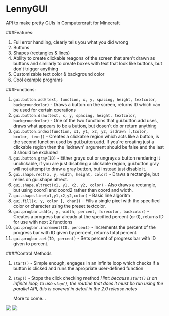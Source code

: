 LennyGUI
========

API to make pretty GUIs in Computercraft for Minecraft

###Features:

1. Full error handling, clearly tells you what you did wrong
2. Buttons
3. Shapes (rectangles & lines)
4. Ablilty to create clickable reagons of the screen that aren't drawn as buttons and similarly to create boxes with text that look like buttons, but don't trigger anything
5. Customizable text color & background color
6. Cool example programs

###Functions:

1. ```gui.button.add(text, function, x, y, spacing, height, textcolor, backgroundcolor)``` - Draws a button on the screen, returns ID which can be used for certain operations
2. ```gui.button.draw(text, x, y, spacing, height, textcolor, backgroundcolor)``` - One of the two functions that gui.button.add uses, draws what appears to be a button, but dosen't do or return anything
3. ```gui.button.index(function, x1, y1, x2, y2, isdrawn [,tcolor, bcolor, text])``` - Creates a clickable region which acts like a button, is the second function used by gui.button.add. If you're creating just a clickable region then the 'isdrawn' argument should be false and the last 3 should be excluded
4. ```gui.button.gray(ID)``` - Either grays out or ungrays a button rendering it unclickable, if you are just disabling a clickable region, gui.button.gray will not attempt to draw a gray button, but instead just disable it.
5. ```gui.shape.rect(x, y, width, height, color)``` - Draws a rectangle, but relies on gui.shape.altrect.
6. ```gui.shape.altrect(x1, y1, x2, y2, color)``` - Also draws a rectangle, but using coord1 and coord2 rather than coord and width.
7. ```gui.shape.line(x1,y1,x2,y2,color)``` - Basic line algoritm
8. ```gui.fill(x, y, color [, char])``` - Fills a single pixel with the specified color or charecter using the preset textcolor.
9. ```gui.progbar.add(x, y, width, percent, forecolor, backcolor)``` - Creates a progress bar already at the specified percent (or 0), returns ID  for use with next 2 functions
10. ```gui.progbar.increment(ID, percent)``` - Increments the percent of the progress bar with ID given by percent, returns total percent.
11. ```gui.progbar.set(ID, percent)``` - Sets percent of progress bar with ID given to percent.

####Control Methods

1. ```start()``` - Simple enough, engages in an infinite loop which checks if a button is clicked and runs the apropriate user-defined function
2. ```stop()``` - Stops the click checking method *Hint: because ```start()``` is an infinite loop, to use ```stop()```, the routine that does it must be run using the parallel API, this is covered in detail in the 2.0 release notes*

	More to come...

![](https://raw.githubusercontent.com/lennyitb/LennyGUI/master/images/pic1.png)
![](https://raw.githubusercontent.com/lennyitb/LennyGUI/master/images/pic2.png)
